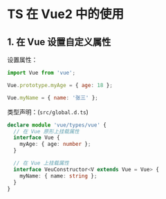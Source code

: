 # TS 在 Vue2 中的使用

## 1. 在 Vue 设置自定义属性

设置属性：

```js
import Vue from 'vue';

Vue.prototype.myAge = { age: 18 };

Vue.myName = { name: '张三' };
```

类型声明：(`src/global.d.ts`)

```ts
declare module 'vue/types/vue' {
  // 在 Vue 原形上挂载属性
  interface Vue {
    myAge: { age: number };
  }

  // 在 Vue 上挂载属性
  interface VeuConstructor<V extends Vue = Vue> {
    myName: { name: string };
  }
}
```

